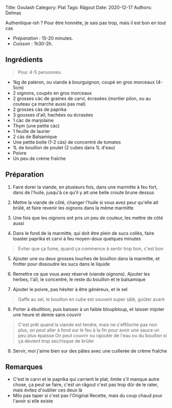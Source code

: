 Title: Goulash 
Category: Plat
Tags: Râgout
Date: 2020-12-17
Authors: Delmas

Authentique-ish ? Pour être honnête, je sais pas trop, mais il est bon en tout cas


- *Préparation* : 15-20 minutes.
- *Cuisson* : 1h30-2h.

## Ingrédients
> Pour 4-5 personnes.

  - 1kg de paleron, ou viande à bourguignon, coupé en gros morceaux (4-5cm)
  - 2 oignons, coupés en gros morceaux
  - 2 grosses càc de graines de carvi, écrasées (mortier pilon, ou au couteau ça marche aussi pas mal)
  - 2 grosses càs de paprika
  - 3 gousses d'aïl, hachées ou écrasées
  - 1 càc de marjolaine
  - Thym (une petite càc)
  - 1 feuille de laurier
  - 2 càs de Balsamique
  - Une petite boite (1-2 càs) de concentré de tomates
  - 1L de bouillon de poulet (2 cubes dans 1L d'eau)
  - Poivre
  - Un peu de crème fraîche

## Préparation
  1. Faire dorer la viande, en plusieurs fois, dans une marmitte à feu fort, dans de l'huile, jusqu'à ce qu'il y ait une belle croute brune dessus
  
  2. Mettre la viande de côté, changer l'huile si vous avez peur qu'elle ait brûlé, et faire revenir les oignons dans la même marmitte
  
  3. Une fois que les oignons ont pris un peu de couleur, les mettre de côté aussi

  4. Dans le fond de la marmitte, qui doit être plein de sucs collés, faire toaster paprika et carvi à feu moyen-doux quelques minutes
  > Eviter que ça fume, quand ça commence à sentir trop bon, c'est bon
  
  5. Ajouter une ou deux grosses louches de bouillon dans la marmitte, et frotter pour dissoudre les sucs dans le liquide
  
  6. Remettre ce que vous avez réservé (viande oignons). Ajouter les herbes, l'aïl, le concentré, le reste du bouillon et le balsamique
  
  7. Ajouter le poivre, pas hésiter à être généreux, et le sel
  > Gaffe au sel, le bouillon en cube est souvent super sâlé, goûter avant 
  
  8. Porter à ébullition, puis baisser à un faible bloupbloup, et laisser mijoter une heure et demie sans couvrir
  > C'est prêt quand la viande est tendre, mais ne s'effiloche pas non plus, on peut aller à fond sur le feu à la fin pour avoir une sauce un peu plus épaisse
  > On peut couvrir ou rajouter de l'eau ou du bouillon si ça devient trop sec/risque de brûler
  
  9. Servir, moi j'aime bien sur des pâtes avec une cuillerée de crème fraîche


## Remarques
  - C'est le carvi et le paprika qui carrient le plat, limite s'il manque autre chose, ça peut se faire, c'est un râgout c'est pas trop dûr de le rater, mais évitez d'oublier ces deux là
  - Milo pas taper si c'est pas l'Original Recette, mais du coup chaud pour l'avoir si elle existe
  
  
